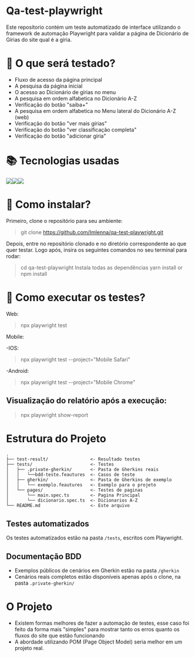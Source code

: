 # Qa-test-playwright

Este reposítorio contém um teste automatizado de interface utilizando o framework de automação Playwright para validar a página de Dicionário de Gírias do site qual é a gíria. 

# :mag_right: O que será testado?
- Fluxo de acesso da página principal
- A pesquisa da página inicial
- O acesso ao Dicionário de gírias no menu
- A pesquisa em ordem alfabetica no Dicionário A-Z
- Verificação do botão "saiba+"
- A pesquisa em ordem alfabetica no Menu lateral do Dicionário A-Z (web)
- Verificação do botão "ver mais gírias"
- Verificação do botão "ver classificação completa"
- Verificação do botão "adicionar gíria"

# :books: Tecnologias usadas
<img src="https://img.shields.io/badge/-playwright-%232EAD33?style=for-the-badge&logo=playwright&logoColor=white"><img src="https://img.shields.io/badge/node.js-6DA55F?style=for-the-badge&logo=node.js&logoColor=white"><img src="https://img.shields.io/badge/TypeScript-%23007ACC.svg?style=for-the-badge&logo=typescript&logoColor=white">
    
# :open_file_folder: Como instalar?
Primeiro, clone o repositório para seu ambiente:
> git clone https://github.com/Imlenna/qa-test-playwright.git

 Depois, entre no repositório clonado e no diretório correspondente ao que quer testar. Logo após, insira os seguintes comandos no seu terminal para rodar:
> cd qa-test-playwright
Instala todas as dependências
> yarn install or npm install

# :arrows_counterclockwise: Como executar os testes?
Web:
> npx playwright test


Mobile:

-IOS: 
>npx playwright test --project="Mobile Safari"


-Android:    
>npx playwright test --project="Mobile Chrome"

## Visualização do relatório após a execução:
> npx playwright show-report


# Estrutura do Projeto

```tree
.
├── test-result/                <- Resultado testes 
├── tests/                      <- Testes
│   ├── .private-gherkin/       <- Pasta de Gherkins reais
│   │   └──bdd-teste.feautures  <- Casos de teste      
│   ├── gherkin/                <- Pasta de Gherkins de exemplo
│   │   └── exemplo.feautures   <- Exemplo para o projeto
│   └── pages/                  <- Testes de paginas
│       └── main.spec.ts        <- Pagina Principal
│       └── dicionario.spec.ts  <- Dicionarios A-Z
└── README.md                   <- Este arquivo
```

## Testes automatizados
Os testes automatizados estão na pasta `/tests`, escritos com Playwright.

## Documentação BDD
- Exemplos públicos de cenários em Gherkin estão na pasta `/gherkin`
- Cenários reais completos estão disponíveis apenas após o clone, na pasta `.private-gherkin/`

# O Projeto

 - Existem formas melhores de fazer a automação de testes, esse caso foi feito da forma mais "simples" para mostrar tanto os erros quanto os fluxos do site que estão funcionando
 - A abordade utilizando POM (Page Object Model) seria melhor em um projeto real.
